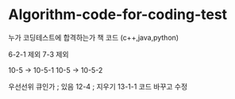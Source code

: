 # Algorithm-code-for-coding-test
누가 코딩테스트에 합격하는가 책 코드 (c++,java,python)

6-2-1 제외
7-3 제외

10-5 -> 10-5-1
10-5 -> 10-5-2

우선선위 큐인가 ; 있음
12-4 ; 지우기
13-1-1 코드 바꾸고 수정